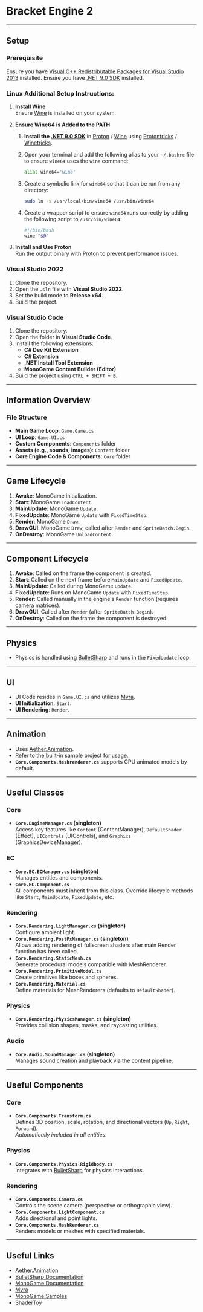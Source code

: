 # Bracket Engine 2

---

## Setup

### Prerequisite
Ensure you have [Visual C++ Redistributable Packages for Visual Studio 2013](https://www.microsoft.com/en-gb/download/details.aspx?id=40784) installed.
Ensure you have [.NET 9.0 SDK](https://dotnet.microsoft.com/en-us/download) installed. 

### Linux Additional Setup Instructions:

1. **Install Wine**  
   Ensure [Wine](https://www.winehq.org/) is installed on your system.
2. **Ensure Wine64 is Added to the PATH**  

   1. **Install the [.NET 9.0 SDK](https://dotnet.microsoft.com/en-us/download)** in [Proton](https://github.com/ValveSoftware/Proton) / [Wine](https://www.winehq.org/) using [Protontricks](https://github.com/Matoking/protontricks) / [Winetricks](https://github.com/Winetricks/winetricks).

   2. Open your terminal and add the following alias to your `~/.bashrc` file to ensure `wine64` uses the `wine` command:
      ```bash
      alias wine64='wine'
      ```

   3. Create a symbolic link for `wine64` so that it can be run from any directory:
      ```bash
      sudo ln -s /usr/local/bin/wine64 /usr/bin/wine64
      ```

   4. Create a wrapper script to ensure `wine64` runs correctly by adding the following script to `/usr/bin/wine64`:
      ```bash
      #!/bin/bash
      wine "$@"
      ```

5. **Install and Use Proton**  
   Run the output binary with [Proton](https://github.com/ValveSoftware/Proton) to prevent performance issues.


### Visual Studio 2022
1. Clone the repository.
2. Open the `.sln` file with **Visual Studio 2022**.
3. Set the build mode to **Release x64**.
4. Build the project.

### Visual Studio Code
1. Clone the repository.
2. Open the folder in **Visual Studio Code**.
3. Install the following extensions:
   - **C# Dev Kit Extension**
   - **C# Extension**
   - **.NET Install Tool Extension**
   - **MonoGame Content Builder (Editor)**
4. Build the project using `CTRL + SHIFT + B`.

---

## Information Overview

### File Structure
- **Main Game Loop**: `Game.Game.cs`
- **UI Loop**: `Game.UI.cs`
- **Custom Components**: `Components` folder
- **Assets (e.g., sounds, images)**: `Content` folder
- **Core Engine Code & Components**: `Core` folder

---

## Game Lifecycle

1. **Awake**: MonoGame initialization.
2. **Start**: MonoGame `LoadContent`.
3. **MainUpdate**: MonoGame `Update`.
4. **FixedUpdate**: MonoGame `Update` with `FixedTimeStep`.
5. **Render**: MonoGame `Draw`.
6. **DrawGUI**: MonoGame `Draw`, called after `Render` and `SpriteBatch.Begin`.
7. **OnDestroy**: MonoGame `UnloadContent`.

---

## Component Lifecycle

1. **Awake**: Called on the frame the component is created.
2. **Start**: Called on the next frame before `MainUpdate` and `FixedUpdate`.
3. **MainUpdate**: Called during MonoGame `Update`.
4. **FixedUpdate**: Runs on MonoGame `Update` with `FixedTimeStep`.
5. **Render**: Called manually in the engine's `Render` function (requires camera matrices).
6. **DrawGUI**: Called after `Render` (after `SpriteBatch.Begin`).
7. **OnDestroy**: Called on the frame the component is destroyed.

---

## Physics
- Physics is handled using [BulletSharp](https://andrestraks.github.io/BulletSharp/) and runs in the `FixedUpdate` loop.

---

## UI
- UI Code resides in `Game.UI.cs` and utilizes [Myra](https://github.com/rds1983/Myra/wiki).
- **UI Initialization**: `Start`.
- **UI Rendering**: `Render`.

---

## Animation
- Uses [Aether.Animation](https://github.com/nkast/Aether.Extras/tree/main/Animation).
- Refer to the built-in sample project for usage.
- **`Core.Components.Meshrenderer.cs`** supports CPU animated models by default.

---

## Useful Classes

### Core
- **`Core.EngineManager.cs` (singleton)**  
  Access key features like `Content` (ContentManager), `DefaultShader` (Effect), `UIControls` (UIControls), and `Graphics` (GraphicsDeviceManager).

### EC
- **`Core.EC.ECManager.cs` (singleton)**  
  Manages entities and components.
- **`Core.EC.Component.cs`**  
  All components must inherit from this class. Override lifecycle methods like `Start`, `MainUpdate`, `FixedUpdate`, etc.

### Rendering
- **`Core.Rendering.LightManager.cs` (singleton)**  
  Configure ambient light.
- **`Core.Rendering.PostFxManager.cs` (singleton)**  
  Allows adding rendering of fullscreen shaders after main Render function has been called.
- **`Core.Rendering.StaticMesh.cs`**  
  Generate procedural models compatible with MeshRenderer.
- **`Core.Rendering.PrimitiveModel.cs`**  
  Create primitives like boxes and spheres.
- **`Core.Rendering.Material.cs`**  
  Define materials for MeshRenderers (defaults to `DefaultShader`).

### Physics
- **`Core.Rendering.PhysicsManager.cs` (singleton)**  
  Provides collision shapes, masks, and raycasting utilities.

### Audio
- **`Core.Audio.SoundManager.cs` (singleton)**  
  Manages sound creation and playback via the content pipeline.

---

## Useful Components

### Core
- **`Core.Components.Transform.cs`**  
  Defines 3D position, scale, rotation, and directional vectors (`Up`, `Right`, `Forward`).  
  *Automatically included in all entities.*

### Physics
- **`Core.Components.Physics.Rigidbody.cs`**  
  Integrates with [BulletSharp](https://andrestraks.github.io/BulletSharp/) for physics interactions.

### Rendering
- **`Core.Components.Camera.cs`**  
  Controls the scene camera (perspective or orthographic view).
- **`Core.Components.LightComponent.cs`**  
  Adds directional and point lights.
- **`Core.Components.MeshRenderer.cs`**  
  Renders models or meshes with specified materials.

---

## Useful Links

- [Aether.Animation](https://github.com/nkast/Aether.Extras/tree/main/Animation)
- [BulletSharp Documentation](https://andrestraks.github.io/BulletSharp/)
- [MonoGame Documentation](https://docs.monogame.net/)
- [Myra](https://github.com/rds1983/Myra/wiki)
- [MonoGame Samples](https://docs.monogame.net/articles/samples.html)
- [ShaderToy](https://www.shadertoy.com/)

